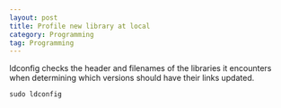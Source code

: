 ```yaml
---
layout: post
title: Profile new library at local
category: Programming
tag: Programming
---
```



ldconfig checks the header and filenames of the libraries it encounters when determining which versions should have their links updated.

```
sudo ldconfig
```
